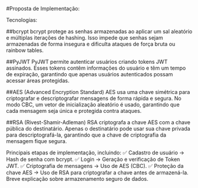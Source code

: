 #Proposta de Implementação:

Tecnologias:

##bcrypt
bcrypt protege as senhas armazenadas ao aplicar um sal aleatório e múltiplas iterações de hashing. Isso impede que senhas sejam armazenadas de forma insegura e dificulta ataques de força bruta ou rainbow tables.

##PyJWT
PyJWT permite autenticar usuários criando tokens JWT assinados. Esses tokens contêm informações do usuário e têm um tempo de expiração, garantindo que apenas usuários autenticados possam acessar áreas protegidas.

##AES (Advanced Encryption Standard)
AES usa uma chave simétrica para criptografar e descriptografar mensagens de forma rápida e segura. No modo CBC, um vetor de inicialização aleatório é usado, garantindo que cada mensagem seja única e protegida contra ataques.

##RSA (Rivest-Shamir-Adleman)
RSA criptografa a chave AES com a chave pública do destinatário. Apenas o destinatário pode usar sua chave privada para descriptografá-la, garantindo que a chave de criptografia da mensagem fique segura.

Principais etapas de implementação, incluindo:
✅ Cadastro de usuário → Hash de senha com bcrypt.
✅ Login → Geração e verificação de Token JWT.
✅ Criptografia de mensagens → Uso de AES (CBC).
✅ Proteção da chave AES → Uso de RSA para criptografar a chave antes de armazená-la.
Breve explicação sobre armazenamento seguro de dados.
